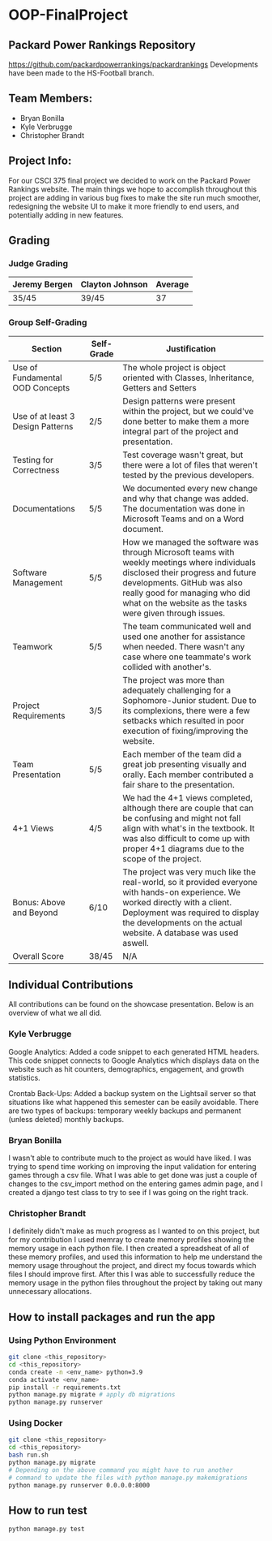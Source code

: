 # OOP-FinalProject

## Packard Power Rankings Repository
https://github.com/packardpowerrankings/packardrankings
Developments have been made to the HS-Football branch.

## Team Members:
* Bryan Bonilla
* Kyle Verbrugge
* Christopher Brandt

## Project Info: 
For our CSCI 375 final project we decided to work on the Packard Power Rankings website. The main things we hope to accomplish throughout this project are adding in various bug fixes to make the site run much smoother, redesigning the website UI to make it more friendly to end users, and potentially adding in new features. 

## Grading

### Judge Grading

| Jeremy Bergen | Clayton Johnson | Average |
|---|---|---|
| 35/45 | 39/45 | 37 |

### Group Self-Grading

|  Section | Self-Grade | Justification |
---|---|---|
| Use of Fundamental OOD Concepts | 5/5 | The whole project is object oriented with Classes, Inheritance, Getters and Setters |
| Use of at least 3 Design Patterns | 2/5 | Design patterns were present within the project, but we could've done better to make them a more integral part of the project and presentation. |
| Testing for Correctness | 3/5 | Test coverage wasn't great, but there were a lot of files that weren't tested by the previous developers. |
| Documentations | 5/5 | We documented every new change and why that change was added. The documentation was done in Microsoft Teams and on a Word document. |
| Software Management | 5/5 | How we managed the software was through Microsoft teams with weekly meetings where individuals disclosed their progress and future developments. GitHub was also really good for managing who did what on the website as the tasks were given through issues. |
| Teamwork | 5/5 | The team communicated well and used one another for assistance when needed. There wasn't any case where one teammate's work collided with another's. |
| Project Requirements | 3/5 | The project was more than adequately challenging for a Sophomore-Junior student. Due to its complexions, there were a few setbacks which resulted in poor execution of fixing/improving the website. |
| Team Presentation | 5/5 | Each member of the team did a great job presenting visually and orally. Each member contributed a fair share to the presentation. |
| 4+1 Views | 4/5 | We had the 4+1 views completed, although there are couple that can be confusing and might not fall align with what's in the textbook. It was also difficult to come up with proper 4+1 diagrams due to the scope of the project. |
| Bonus: Above and Beyond | 6/10 | The project was very much like the real-world, so it provided everyone with hands-on experience. We worked directly with a client. Deployment was required to display the developments on the actual website. A database was used aswell. |
| Overall Score | 38/45 | N/A |

## Individual Contributions 

All contributions can be found on the showcase presentation. Below is an overview of what we all did.

### Kyle Verbrugge
Google Analytics: Added a code snippet to each generated HTML headers. This code snippet connects to Google Analytics which displays data on the website such as hit counters, demographics, engagement, and growth statistics.

Crontab Back-Ups: Added a backup system on the Lightsail server so that situations like what happened this semester can be easily avoidable. There are two types of backups: temporary weekly backups and permanent (unless deleted) monthly backups.


### Bryan Bonilla

I wasn't able to contribute much to the project as would have liked. I was trying to spend time working on improving the input validation for entering games through a csv file. What I was able to get done was just a couple of changes to the csv_import method on the entering games admin page, and I created a django test class to try to see if I was going on the right track.

### Christopher Brandt

I definitely didn't make as much progress as I wanted to on this project, but for my contribution I used memray to create memory profiles showing the memory usage in each python file. I then created a spreadsheat of all of these memory profiles, and used this information to help me understand the memory usage throughout the project, and direct my focus towards which files I should improve first. After this I was able to successfully reduce the memory usage in the python files throughout the project by taking out many unnecessary allocations.

## How to install packages and run the app

### Using Python Environment

```bash
git clone <this_repository>
cd <this_repository>
conda create -n <env_name> python=3.9
conda activate <env_name>
pip install -r requirements.txt
python manage.py migrate # apply db migrations
python manage.py runserver
```

### Using Docker

```bash
git clone <this_repository>
cd <this_repository>
bash run.sh
python manage.py migrate
# Depending on the above command you might have to run another 
# command to update the files with python manage.py makemigrations
python manage.py runserver 0.0.0.0:8000
```

## How to run test

```bash
python manage.py test
```
